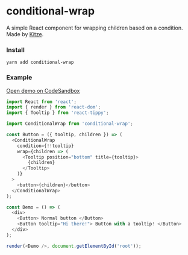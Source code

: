 # conditional-wrap
A simple React component for wrapping children based on a condition.   
Made by [Kitze](https://twitter.com/thekitze).

### Install
```
yarn add conditional-wrap
```

### Example
[Open demo on CodeSandbox](https://codesandbox.io/s/2wmr700nwp)

```js
import React from 'react';
import { render } from 'react-dom';
import { Tooltip } from 'react-tippy';

import ConditionalWrap from 'conditional-wrap';

const Button = ({ tooltip, children }) => (
  <ConditionalWrap
    condition={!!tooltip}
    wrap={children => (
      <Tooltip position="bottom" title={tooltip}>
        {children}
      </Tooltip>
    )}
  >
    <button>{children}</button>
  </ConditionalWrap>
);

const Demo = () => (
  <div>
    <Button> Normal button </Button>
    <Button tooltip="Hi there!"> Button with a tooltip! </Button>
  </div>
);

render(<Demo />, document.getElementById('root'));
```
